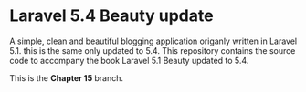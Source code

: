 # Laravel 5.4 Beauty update

A simple, clean and beautiful blogging application origanly written in Laravel 5.1.
this is the same  only updated to 5.4.
This repository contains the source code to accompany the book Laravel 5.1 Beauty updated to 5.4.

This is the **Chapter 15** branch.
